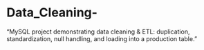 # Data_Cleaning-
“MySQL project demonstrating data cleaning &amp; ETL: duplication, standardization, null handling, and loading into a production table.”
